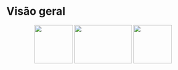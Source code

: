 # Visão geral
<p align="center">
<img src="https://cdn.iconscout.com/icon/free/png-256/vue-282497.png" height="100" width="100">
  
<img src="https://upload.wikimedia.org/wikipedia/commons/thumb/d/d9/Node.js_logo.svg/1200px-Node.js_logo.svg.png" height="100" width="150">

<img src="https://upload.wikimedia.org/wikipedia/commons/thumb/1/17/GraphQL_Logo.svg/1200px-GraphQL_Logo.svg.png" height="100" width="100">

</p>
